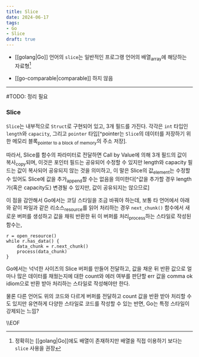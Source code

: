 ```yaml
---
title: Slice
date: 2024-06-17
tags:
- Go
- Slice
draft: true
---
```


- [[golang|Go]] 언어의 `slice`는 일반적인 프로그랭 언어의 배열<sub>array</sub>에 해당하는 자료형[^1]


[^1]: 정확히는 [[golang|Go]]에도 배열이 존재하지만 배열을 직접 이용하기 보다는 `slice` 사용을 권장

- [[go-comparable|comparable]] 하지 않음




---
#TODO: 정리 필요


### Slice
`Slice`는 내부적으로 `Struct`로 구현되어 있고, 3개 필드를 가진다. 각각은 `int` 타입인 `length`와 `capacity`, 그리고 `pointer` 타입[^pointer는 `Slice`의 데이터를 저장하기 위한 메모리 블록<sub>pointer to a block of memory</sub>의 주소 저장].

따라서, Slice를 함수의 파라미터로 전달하면 Call by Value에 의해 3개 필드의 값이 복사<sub>copy</sub>되며, 이것은 포인터 필드는 공유되어 수정할 수 있지만 length와 capacity 필드는 값이 복사되어 공유되지 않는 것을 의미하고, 이 말은 Slice의 값<sub>element</sub>는 수정할 수 있어도 Slice에 값을 추가<sub>append</sub>할 수는 없음을 의미한다[^값을 추가할 경우 length가(혹은 capacity도) 변경될 수 있지만, 값이 공유되지는 않으므로]

이 점을 감안해서 Go에서는 코딩 스타일을 조금 바꿔야 하는데, 보통 타 언어에서 아래와 같이 파일과 같은 리소스<sub>resource</sub>를 읽어 처리하는 경우 `next_chunk()` 함수에서 새로운 버퍼를 생성하고 값을 채워 반환한 뒤 이 버퍼를 처리<sub>process</sub>하는 스타일로 작성된 함수는,
```
r = open_resource()
while r.has_data() {
    data_chunk = r.next_chunk()
    process(data_chunk)
}
```

Go에서는 넉넉한 사이즈의 Slice 버퍼를 만들어 전달하고, 값을 채운 뒤 반환 값으로 얼마나 많은 데이터를 채웠는지에 대한 count와 에러 여부를 판단할 err 값을 comma ok idiom으로 반환 받아 처리하는 스타일로 작성해야만 한다. 

물론 다른 언어도 위의 코드와 다르게 버퍼를 전달하고 count 값을 반환 받아 처리할 수도 있지만 유연하게 다양한 스타일로 코드를 작성할 수 있는 반면, Go는 특정 스타일이 강제되는 느낌?

\\\EOF